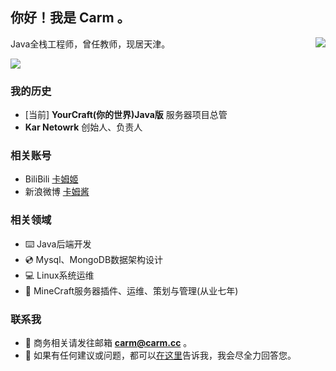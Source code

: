 ## 你好！我是 **Carm** 。
<img align="right" src="https://github-readme-stats.vercel.app/api?username=CarmJos&show_icons=true&hide_title=true" />
Java全栈工程师，曾任教师，现居天津。

![](https://visitor-badge.glitch.me/badge?page_id=carmjos.readme)

### 我的历史
- [当前] **YourCraft(你的世界)Java版** 服务器项目总管
- **Kar Netowrk** 创始人、负责人

### 相关账号
- BiliBili [卡姆姬](https://space.bilibili.com/14172948)
- 新浪微博 [卡姆酱](https://weibo.com/2631818190)

### 相关领域
- ⌨️ Java后端开发
- 💿 Mysql、MongoDB数据架构设计
- 💻 Linux系统运维
- 💎 MineCraft服务器插件、运维、策划与管理(从业七年)

### 联系我
- 📧 商务相关请发往邮箱 **carm@carm.cc** 。
- 💬 如果有任何建议或问题，都可以[在这里](https://github.com/CarmJos/CarmJos/issues)告诉我，我会尽全力回答您。
